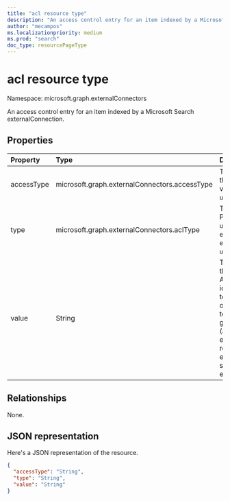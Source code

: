 ```yaml
---
title: "acl resource type"
description: "An access control entry for an item indexed by a Microsoft Search externalConnection."
author: "mecampos"
ms.localizationpriority: medium
ms.prod: "search"
doc_type: resourcePageType
---
```


# acl resource type

Namespace: microsoft.graph.externalConnectors

An access control entry for an item indexed by a Microsoft Search externalConnection.

## Properties
|Property|Type|Description|
|:---|:---|:---|
|accessType|microsoft.graph.externalConnectors.accessType|The access granted to the identity. Possible values are: `grant`, `deny`, `unknownFutureValue`.|
|type|microsoft.graph.externalConnectors.aclType|The type of identity. Possible values are: `user`, `group`, `everyone`, `everyoneExceptGuests`, `externalGroup`, `unknownFutureValue`.|
|value|String|The unique identifer of the identity. For Azure Active Directory identities, `value` is set to the object identifier of the user, group or tenant for types user, group and everyone (and everyoneExceptGuests) respectively. For external groups `value` is set to the ID of the externalGroup |

## Relationships
None.

## JSON representation
Here's a JSON representation of the resource.
<!-- {
  "blockType": "resource",
  "@odata.type": "microsoft.graph.externalConnectors.acl"
}
-->
``` json
{
  "accessType": "String",
  "type": "String",
  "value": "String"
}
```

